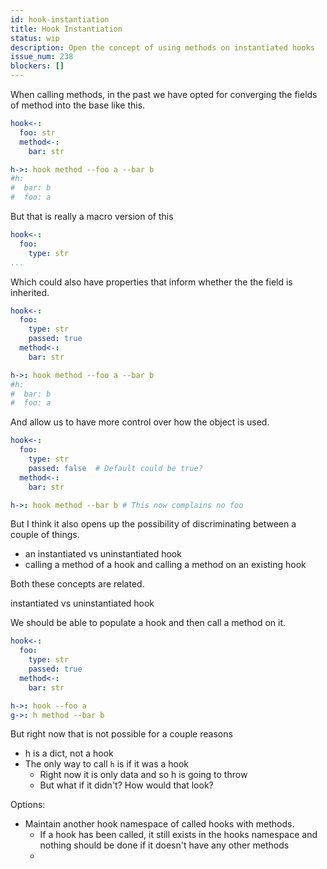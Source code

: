 ```yaml
---
id: hook-instantiation
title: Hook Instantiation
status: wip
description: Open the concept of using methods on instantiated hooks
issue_num: 238
blockers: []
---
```

[//]: # (--start-header--DO NOT MODIFY)

[//]: # (--end-header--start-body--MODIFY)


When calling methods, in the past we have opted for converging the fields of method into the base like this.

```yaml
hook<-:
  foo: str
  method<-:
    bar: str

h->: hook method --foo a --bar b
#h:
#  bar: b
#  foo: a
```

But that is really a macro version of this
```yaml
hook<-:
  foo:
    type: str
...
```

Which could also have properties that inform whether the the field is inherited.

```yaml
hook<-:
  foo:
    type: str
    passed: true
  method<-:
    bar: str

h->: hook method --foo a --bar b
#h:
#  bar: b
#  foo: a
```

And allow us to have more control over how the object is used.

```yaml
hook<-:
  foo:
    type: str
    passed: false  # Default could be true?
  method<-:
    bar: str

h->: hook method --bar b # This now complains no foo
```

But I think it also opens up the possibility of discriminating between a couple of things.

- an instantiated vs uninstantiated hook
- calling a method of a hook and calling a method on an existing hook

Both these concepts are related.

instantiated vs uninstantiated hook

We should be able to populate a hook and then call a method on it.

```yaml
hook<-:
  foo:
    type: str
    passed: true
  method<-:
    bar: str

h->: hook --foo a
g->: h method --bar b
```

But right now that is not possible for a couple reasons

- h is a dict, not a hook
- The only way to call `h` is if it was a hook
  - Right now it is only data and so h is going to throw
  - But what if it didn't? How would that look?

Options:
- Maintain another hook namespace of called hooks with methods.
  - If a hook has been called, it still exists in the hooks namespace and nothing should be done if it doesn't have any other methods
  -



